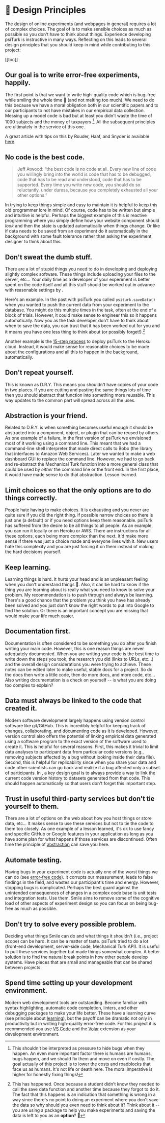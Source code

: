 # :disguised_face: Design Principles

The design of online experiments (and webpages in general) requires a lot of
complex choices. The goal of <SmileText/> is to make sensible choices as much as
possible so you don't have to think about things. Experience developing psiTurk
is instructive in many ways. Reflecting on this leads to several design
principles that you should keep in mind while contributing to this project:

[[toc]]

## Our goal is to write error-free experiments, happily.

The first point is that we want to write high-quality code which is bug-free
while smiling the whole time 🫠 (and not melting too much). We need to do this
because we have a moral obligation both in our scientific papers and to our
participants to not have mistakes in our empirical data collection. Messing up a
model code is bad but at least you didn't waste the time of 1000 subjects and
the money of taxpayers [^moral]. All the subsequent principles are ultimately in
the service of this one.

A great article with tips on this by Rouder, Haaf, and Snyder is available
[here](https://journals.sagepub.com/doi/10.1177/2515245918801915).

[^moral]:
    This shouldn't be interpreted as pressure to hide bugs when they happen. An
    even more important factor there is humans are humans, bugs happen, and we
    should fix them and move on even if costly. The goal actually of this
    project is to lower the costs and roadblocks that face us as humans. It's
    not life or death here. The moral imperative is higher for honestly fixing
    things!

## No code is the best code.

> Jeff Atwood: “the best code is no code at all. Every new line of code you
> willingly bring into the world is code that has to be debugged, code that has
> to be read and understood, code that has to be supported. Every time you write
> new code, you should do so reluctantly, under duress, because you completely
> exhausted all your other options.”

In trying to keep things simple and easy to maintain it is helpful to keep this
old programmer lore in mind. Of course, code has to be written but simple and
intuitive is helpful. Perhaps the biggest example of this is reactive
programming where you simply define how your website component should _look_ and
then the state is updated automatically when things change. Or like if data
needs to be saved from an experiment do it automatically in the background with
some fault tolerance rather than asking the experiment designer to think about
this.

## Don't sweat the dumb stuff.

There are a lot of stupid things you need to do in developing and deploying
slightly complex software. These things include uploading your files to the
server, etc... Your daily time as a developer of your experiment is better spent
on the code itself and all this stuff should be worked out in advance with
reasonable settings by <SmileText/>.

Here's an example. In the past with psiTurk you called `psiturk.saveData()` when
you wanted to push the current data from your experiment to the database. You
might do this multiple times in the task, often at the end of a block of trials.
However, it could make sense to engineer this so it happens automatically. Now
you as the task developer don't have to think about when to save the data, you
can trust that it has been worked out for you and it means you have one less
thing to think about (or possibly forget!).[^forget]

[^forget]:
    This has happened. Once because a student didn't know they needed to call
    the save data function and another time because they forgot to do it. The
    fact that this happens is an indication that something is wrong in a way
    since there's no point to doing an experiment where you don't save the data
    so why should you even need to think about it? Think about it -- you are
    using a package to help you make experiments and saving the data is left to
    you as an **option**? :monocle_face:

Another example is the
[15-step process](https://psiturk.readthedocs.io/en/latest/tutorials/heroku.html)
to deploy psiTurk to the Heroku cloud. Instead, it would make sense for
reasonable choices to be made about the configurations and all this to happen in
the background, automatically.

## Don't repeat yourself.

This is known as D.R.Y. This means you shouldn't have copies of your code in two
places. If you are cutting and pasting the same things lots of time then you
should abstract that function into something more reusable. This way updates to
the common part will spread across all the uses.

## Abstraction is your friend.

Related to D.R.Y. is when something becomes useful enough it should be
abstracted into a component, object, or plugin that can be reused by others. As
one example of a failure, in the first version of psiTurk we envisioned most of
it working using a command line. This meant that we had a command-line shell
interpreter that made direct calls to Bobo (the library that interfaces to
Amazon Web Services). Later we wanted to make a web dashboard GUI to replace the
command line. However, we had to go back and re-abstract the Mechanical Turk
function into a more general class that could be used by _either_ the command
line or the front end. In the first place, it would have made sense to do that
abstraction. Lesson learned.

## Limit choices so that the only options are to do things correctly.

People hate having to make choices. It is exhausting and you never are quite
sure if you did the right thing. If possible narrow choices so there is just one
(a default) or if you need options keep them reasonable. psiTurk has suffered
from the desire to be all things to all people. As an example, you can run it
locally or on Heroku or AWS. There are instructions for all these options, each
being more complex than the next. It'd make more sense if there was just a
choice made and everyone lives with it. New users hate this complexity and you
are just forcing it on them instead of making the hard decisions yourself.

## Keep learning.

Learning things is hard. It hurts your head and is an unpleasant feeling when
you don't understand things 🙇. Also, it can be hard to know if the thing you
are learning about is really what you need to know to solve your problem. My
recommendation is to push through and always be learning. There's a good chance
that the problem you think you have has already been solved and you just don't
know the right words to put into Google to find the solution. Or there is an
important concept you are missing that would make your life much easier.

## Documentation first.

Documentation is often considered to be something you do after you finish
writing your main code. However, this is one reason things are never adequately
documented. When you are writing your code is the best time to write down the
steps you took, the research you did (links to URLs, etc...) and the overall
design considerations you were trying to achieve. These notes can be edited
later to make useful, stable docs for a project. So do the docs then write a
little code, then do more docs, and more code, etc... Also writing documentation
is a check on yourself -- is what you are doing too complex to explain?

## Data must always be linked to the code that created it.

Modern software development largely happens using version control software like
git/GitHub. This is incredibly helpful for keeping track of changes,
collaborating, and documenting code as it is developed. However, version control
also offers the potential of linking empirical data generated using a software
program to the exact version of the software used to create it. This is helpful
for several reasons. First, this makes it trivial to limit data analyses to
participant data from particular code versions (e.g., removing subjects affected
by a bug without looking inside their data file). Second, this is helpful for
replicability since when you share your data and code other scientists can go
back and realize if a bug affected only a subset of participants. In
<SmileText/>, a key design goal is to always provide a way to link the current
code version history to datasets generated from that code. This should happen
automatically so that users don't forget this important step.

## Trust in useful third-party services but don't tie yourself to them.

There are a lot of options on the web about how you host things or store data,
etc... It makes sense to use these services but not to tie the code to them too
closely. As one example of a lesson learned, it's ok to use fancy and specific
GitHub or Google features in your application as long as you have some plan for
what happens if those services are discontinued. Often time the principle of
[abstraction](#abstraction-is-your-friend) can save you here.

## Automate testing.

Having bugs in your experiment code is actually one of the worst things we can
do (see
[error-free code](#our-goal-is-to-write-error-free-experiments-happily)). It
corrupts our measurement, leads to false findings in the field, and wastes our
participant's time and energy. However, stopping bugs is complicated. Perhaps
the best guard against the unintended consequences of changes in a complex code
base is unit tests and integration tests. Use them. Smile aims to remove some of
the cognitive load of other aspects of experiment design so you can focus on
being bug-free as much as possible.

## Don't try to solve every possible problem.

Deciding what things Smile can do and what things it shouldn't (i.e., project
scope) can be hard. It can be a matter of taste. psiTurk tried to do a lot
(front-end development, server-side code, Mechanical Turk API). It is useful to
pull these services together but made things somewhat complex. A better solution
is to find the natural break points in how other people develop systems. Have
pieces that are small and manageable that can be shared between projects.

## Spend time setting up your development environment.

Modern web development tools are outstanding. Become familiar with syntax
highlighting, automatic code completion, linters, and other debugging packages
to make your life better. These have a learning curve (see principle about
[learning](#sometimes-learning-1-seemingly-complex-thing-makes-everything-you-do-10-faster)),
but the payoff can be dramatic not only in productivity but in writing
high-quality error-free code. For this project it is recommended you use
[VS Code](https://code.visualstudio.com/) and the
[Volar](https://marketplace.visualstudio.com/items?itemName=Vue.volar) extension
as your development environment.
